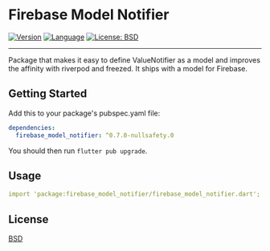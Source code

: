 # Firebase Model Notifier

[![Version](https://img.shields.io/badge/version-0.7.0-blue.svg)](https://mathru.net)
[![Language](https://img.shields.io/badge/language-dart-blue.svg)](https://dart.dev/)
[![License: BSD](https://img.shields.io/badge/license-BSD-purple.svg)](https://opensource.org/licenses/BSD-3-Clause)

---------------------------------------

Package that makes it easy to define ValueNotifier as a model and improves the affinity with riverpod and freezed.
It ships with a model for Firebase.

## Getting Started

Add this to your package's pubspec.yaml file:
```yaml
dependencies:
  firebase_model_notifier: ^0.7.0-nullsafety.0
```
You should then run `flutter pub upgrade`.

## Usage

```yaml
import 'package:firebase_model_notifier/firebase_model_notifier.dart';
```

## License

[BSD](LICENSE)